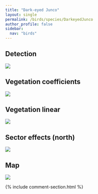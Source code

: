 ```yaml
---
title: "Dark-eyed Junco"
layout: single
permalink: /birds/species/DarkeyedJunco
author_profile: false
sidebar:
  nav: "birds"
---
```


<h2>Detection</h2>

<img src="https://beallen.github.io/DevelopmentWebsite/assets/images/birds/DarkeyedJunco/det.jpg">

<h2>Vegetation coefficients</h2>

<img src="https://beallen.github.io/DevelopmentWebsite/assets/images/birds/DarkeyedJunco/veghf.jpg">

<h2>Vegetation linear</h2>

<img src="https://beallen.github.io/DevelopmentWebsite/assets/images/birds/DarkeyedJunco/lin-north.jpg">

<h2>Sector effects (north)</h2>

<img src="https://beallen.github.io/DevelopmentWebsite/assets/images/birds/DarkeyedJunco/sector-north.jpg">

<h2>Map</h2>

<img src="https://beallen.github.io/DevelopmentWebsite/assets/images/birds/DarkeyedJunco/map.jpg">

{% include comment-section.html %}
